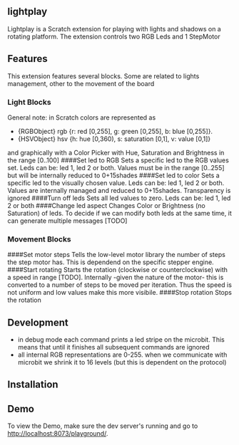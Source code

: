 ## lightplay
Lightplay is a Scratch extension for playing with lights and shadows on a rotating platform. The extension controls two RGB Leds and 1 StepMotor

## Features
This extension features several blocks. Some are related to lights management, other to the movement of the board

### Light Blocks
General note: in Scratch colors are represented as
- {RGBObject} rgb {r: red [0,255], g: green [0,255], b: blue [0,255]}.
- {HSVObject} hsv {h: hue [0,360), s: saturation [0,1], v: value [0,1]}

and graphically with a Color Picker with Hue, Saturation and Brightness in the range [0..100]
####Set led to RGB
Sets a specific led to the RGB values set.  Leds can be: led 1, led 2 or both. Values must be in the range [0..255] but will be internally reduced to 0+15shades
####Set led to color
Sets a specific led to the visually chosen value.  Leds can be: led 1, led 2 or both. Values are internally managed and reduced to 0+15shades. Transparency is ignored
####Turn off leds
Sets all led values to zero. Leds can be: led 1, led 2 or both
####Change led aspect
Changes Color or Brightness (no Saturation) of leds. To decide if we can modify both leds at the same time, it can generate multiple messages [TODO]
### Movement Blocks
####Set motor steps
Tells the low-level motor library the number of steps the step motor has. This is dependend on the specific stepper engine.
####Start rotating
Starts the rotation (clockwise or counterclockwise) with a speed in range [TODO]. Internally -given the nature of the motor- this is converted to a number of steps to be moved per iteration. Thus the speed is not uniform and low values make this more visibile.
####Stop rotation
Stops the rotation

## Development
- in debug mode each command prints a led stripe on the microbit. This means that until it finishes all subsequent commands are ignored
- all internal RGB representations are 0-255. when we communicate with microbit we shrink it to 16 levels (but this is dependent on the protocol)
## Installation

## Demo
To view the Demo, make sure the dev server's running and go to [http://localhost:8073/playground/](http://localhost:8073/playground/).
